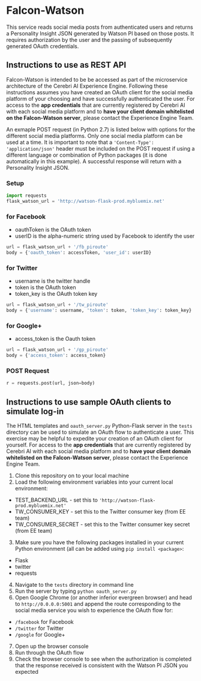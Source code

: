 # Falcon-Watson

This service reads social media posts from authenticated users and returns a Personality Insight JSON generated by Watson PI based on those posts. It requires authorization by the user and the passing of subsequently generated OAuth credentials.

## Instructions to use as REST API

Falcon-Watson is intended to be be accessed as part of the microservice architecture of the Cerebri AI Experience Engine. Following these instructions assumes you have created an OAuth client for the social media platform of your choosing and have successfully authenticated the user. For access to the **app credentials** that are currently registered by Cerebri AI with each social media platform and to **have your client domain whitelisted on the Falcon-Watson server**, please contact the Experience Engine Team.

An exmaple POST request (in Python 2.7) is listed below with options for the different social media platforms. Only one social media platform can be used at a time. It is important to note that a `'Content-Type': 'application/json'` header must be included on the POST request if using a different language or combination of Python packages (it is done automatically in this example). A successful response will return with a Personality Insight JSON.

### Setup
```python
import requests
flask_watson_url = 'http://watson-flask-prod.mybluemix.net'
```

### for Facebook
- oauthToken is the OAuth token
- userID is the alpha-numeric string used by Facebook to identify the user

```python
url = flask_watson_url + '/fb_piroute'
body = {'oauth_token': accessToken, 'user_id': userID}
```

### for Twitter
- username is the twitter handle
- token is the OAuth token
- token_key is the OAuth token key

```python
url = flask_watson_url + '/tw_piroute'
body = {'username': username, 'token': token, 'token_key': token_key}
```

### for Google+
- access_token is the Oauth token

```python
url = flask_watson_url + '/gp_piroute'
body = {'access_token': access_token}
```

### POST Request
```python
r = requests.post(url, json=body)
```

## Instructions to use sample OAuth clients to simulate log-in

The HTML templates and `oauth_server.py` Python-Flask server in the `tests` directory can be used to simulate an OAuth flow to authenticate a user. This exercise may be helpful to expedite your creation of an OAuth client for yourself. For access to the **app credentials** that are currently registered by Cerebri AI with each social media platform and to **have your client domain whitelisted on the Falcon-Watson server**, please contact the Experience Engine Team.

1. Clone this repository on to your local machine
2. Load the following environment variables into your current local environment:
  - TEST_BACKEND_URL - set this to `'http://watson-flask-prod.mybluemix.net'`
  - TW_CONSUMER_KEY - set this to the Twitter consumer key (from EE team)
  - TW_CONSUMER_SECRET - set this to the Twitter consumer key secret (from EE team)
3. Make sure you have the following packages installed in your current Python environment (all can be added using `pip install <package>`:
  - Flask
  - twitter
  - requests
4. Navigate to the `tests` directory in command line
5. Run the server by typing `python oauth_server.py`
6. Open Google Chrome (or another inferior evergreen browser) and head to `http://0.0.0.0:5001` and append the route corresponding to the social media service you wish to experience the OAuth flow for:
  - `/facebook` for Facebook
  - `/twitter` for Twitter
  - `/google` for Google+
7. Open up the browser console
8. Run through the OAuth flow
9. Check the browser console to see when the authorization is completed that the response received is consistent with the Watson PI JSON you expected